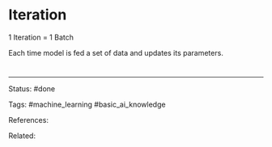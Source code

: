 # Iteration

1 Iteration = 1 Batch

Each time model is fed a set of data and updates its parameters.

# 

---
Status: #done 

Tags: #machine_learning  #basic_ai_knowledge 

References:

Related:
